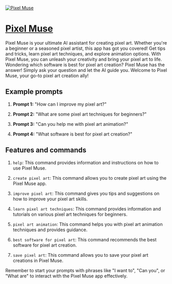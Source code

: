 [![Pixel Muse](https://files.oaiusercontent.com/file-ChHf2dw6DCeifgRGRdnSDGBY?se=2123-10-22T01%3A52%3A25Z&sp=r&sv=2021-08-06&sr=b&rscc=max-age%3D31536000%2C%20immutable&rscd=attachment%3B%20filename%3Dc976b378-69e2-4f88-a6df-f7bccb84b828.png&sig=lhrxNSl4ZLy6PnK3ZA7y4f0nGV18AkWBvzmQ7SUfoVY%3D)](https://chat.openai.com/g/g-T3T15CrHh-pixel-muse)

# [Pixel Muse](https://chat.openai.com/g/g-T3T15CrHh-pixel-muse)

Pixel Muse is your ultimate AI assistant for creating pixel art. Whether you're a beginner or a seasoned pixel artist, this app has got you covered! Get tips and tricks, learn pixel art techniques, and explore animation options. With Pixel Muse, you can unleash your creativity and bring your pixel art to life. Wondering which software is best for pixel art creation? Pixel Muse has the answer! Simply ask your question and let the AI guide you. Welcome to Pixel Muse, your go-to pixel art creation ally!

## Example prompts

1. **Prompt 1:** "How can I improve my pixel art?"

2. **Prompt 2:** "What are some pixel art techniques for beginners?"

3. **Prompt 3:** "Can you help me with pixel art animation?"

4. **Prompt 4:** "What software is best for pixel art creation?"

## Features and commands

1. `help`: This command provides information and instructions on how to use Pixel Muse.

2. `create pixel art`: This command allows you to create pixel art using the Pixel Muse app.

3. `improve pixel art`: This command gives you tips and suggestions on how to improve your pixel art skills.

4. `learn pixel art techniques`: This command provides information and tutorials on various pixel art techniques for beginners.

5. `pixel art animation`: This command helps you with pixel art animation techniques and provides guidance.

6. `best software for pixel art`: This command recommends the best software for pixel art creation.

7. `save pixel art`: This command allows you to save your pixel art creations in Pixel Muse.

Remember to start your prompts with phrases like "I want to", "Can you", or "What are" to interact with the Pixel Muse app effectively.
